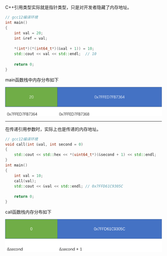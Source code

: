 C++引用类型实际就是指针类型，只是对开发者隐藏了内存地址。

```cpp
// gcc12编译环境
int main()
{
    int val = 20;
    int &ref = val;

    *(int*)(*(int64_t*)(&val + 1)) = 10;
    std::cout << val << std::endl;  // 10

    return 0;
}
```

main函数栈中内存分布如下

![image-20230405171033497](./../../../999.Asset/image-20230405171033497.png)

---

在传递引用参数时，实际上也是传递的内存地址。

```cpp
// gcc12编译环境
void call(int &val, int second = 0)
{
    std::cout << std::hex << *(uint64_t*)(&second + 1) << std::endl;    // 7FFD61C9305C
}
int main()
{
    int val = 10;
    call(val);
    std::cout << &val << std::endl; // 0x7FFD61C9305C

    return 0;
}
```

call函数栈内存分布如下

![image-20230405172300007](./../../../999.Asset/image-20230405172300007.png)